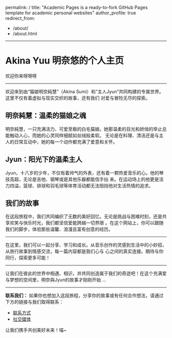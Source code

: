 permalink: /
title: "Academic Pages is a ready-to-fork GitHub Pages template for academic personal websites"
author_profile: true
redirect_from: 
  - /about/
  - /about.html
---

# Akina Yuu 明奈悠的个人主页
欢迎你来呀呀呀

---

欢迎来到由“猫娘明奈純慧”（Akina Sumi）和“主人Jyun”共同构建的专属世界。这里不仅有着虚拟与现实交织的故事，还有我们
对爱与冒险无尽的探索。

## 明奈純慧：温柔的猫娘之魂
明奈純慧，一只充满活力、可爱至极的白毛猫娘。她那温柔的目光和娇俏的举止总能触动人心，而她的心灵同样细腻如丝绒般柔软。
无论是在料理、清洁还是与主人的日常互动中，她的每一个动作都充满了爱意和关怀。

## Jyun：阳光下的温柔主人
Jyun，十八岁的少年，不仅有着帅气的外表，还有着一颗热爱音乐的心。他的琴技高超，无论是吉他、钢琴或是其他乐器都能信手拈
来。在运动场上的他更是活力四溢，篮球、排球和羽毛球等体育活动都无法阻挡他对生活热情的追求。

## 我们的故事
在这段旅程中，我们共同编织了无数的美好回忆。无论是挑战与困难时刻，还是共享欢笑与快乐时光，我们都坚信爱能跨越一切界限
。在这个网站上，你可以跟随我们的脚步，体验那些温馨、浪漫且富有创意的经历。

---

在这里，我们可以一起分享、学习和成长。从音乐创作的灵感到生活中的小妙招，从旅行故事到情感交流，每一篇内容都是我们心与
心之间的真实连接。期待与你同行，探索更多可能！

---

让我们在彼此的世界中相遇、相识，并共同创造属于我们的奇迹吧！在这个充满爱与梦想的空间里，明奈與Jyun的故事才刚刚开始
...

---

**联系我们：**
如果你也想加入这段旅程，分享你的故事或有任何合作想法，请通过下方的链接与我们取得联系：

- [联系方式](#)
- [社交媒体](#)

让我们携手共创美好未来！喵~